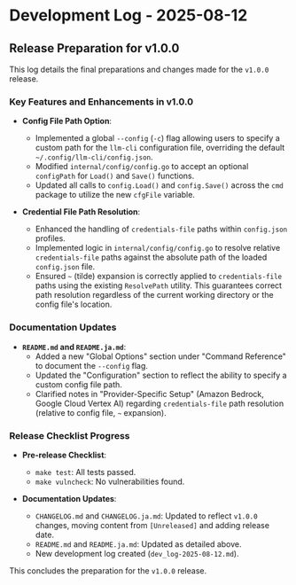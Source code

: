 # Development Log - 2025-08-12

## Release Preparation for v1.0.0

This log details the final preparations and changes made for the `v1.0.0` release.

### Key Features and Enhancements in v1.0.0

*   **Config File Path Option**:
    *   Implemented a global `--config` (`-c`) flag allowing users to specify a custom path for the `llm-cli` configuration file, overriding the default `~/.config/llm-cli/config.json`.
    *   Modified `internal/config/config.go` to accept an optional `configPath` for `Load()` and `Save()` functions.
    *   Updated all calls to `config.Load()` and `config.Save()` across the `cmd` package to utilize the new `cfgFile` variable.

*   **Credential File Path Resolution**:
    *   Enhanced the handling of `credentials-file` paths within `config.json` profiles.
    *   Implemented logic in `internal/config/config.go` to resolve relative `credentials-file` paths against the absolute path of the loaded `config.json` file.
    *   Ensured `~` (tilde) expansion is correctly applied to `credentials-file` paths using the existing `ResolvePath` utility. This guarantees correct path resolution regardless of the current working directory or the config file's location.

### Documentation Updates

*   **`README.md` and `README.ja.md`**:
    *   Added a new "Global Options" section under "Command Reference" to document the `--config` flag.
    *   Updated the "Configuration" section to reflect the ability to specify a custom config file path.
    *   Clarified notes in "Provider-Specific Setup" (Amazon Bedrock, Google Cloud Vertex AI) regarding `credentials-file` path resolution (relative to config file, `~` expansion).

### Release Checklist Progress

*   **Pre-release Checklist**:
    *   `make test`: All tests passed.
    *   `make vulncheck`: No vulnerabilities found.

*   **Documentation Updates**:
    *   `CHANGELOG.md` and `CHANGELOG.ja.md`: Updated to reflect `v1.0.0` changes, moving content from `[Unreleased]` and adding release date.
    *   `README.md` and `README.ja.md`: Updated as detailed above.
    *   New development log created (`dev_log-2025-08-12.md`).

This concludes the preparation for the `v1.0.0` release.

